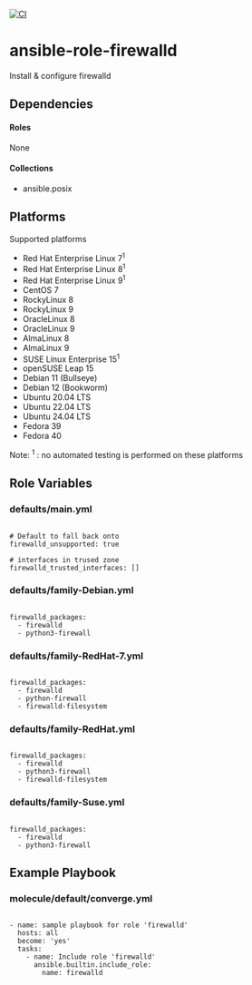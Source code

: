 [![CI](https://github.com/de-it-krachten/ansible-role-firewalld/workflows/CI/badge.svg?event=push)](https://github.com/de-it-krachten/ansible-role-firewalld/actions?query=workflow%3ACI)


# ansible-role-firewalld

Install & configure firewalld



## Dependencies

#### Roles
None

#### Collections
- ansible.posix

## Platforms

Supported platforms

- Red Hat Enterprise Linux 7<sup>1</sup>
- Red Hat Enterprise Linux 8<sup>1</sup>
- Red Hat Enterprise Linux 9<sup>1</sup>
- CentOS 7
- RockyLinux 8
- RockyLinux 9
- OracleLinux 8
- OracleLinux 9
- AlmaLinux 8
- AlmaLinux 9
- SUSE Linux Enterprise 15<sup>1</sup>
- openSUSE Leap 15
- Debian 11 (Bullseye)
- Debian 12 (Bookworm)
- Ubuntu 20.04 LTS
- Ubuntu 22.04 LTS
- Ubuntu 24.04 LTS
- Fedora 39
- Fedora 40

Note:
<sup>1</sup> : no automated testing is performed on these platforms

## Role Variables
### defaults/main.yml
<pre><code>
# Default to fall back onto
firewalld_unsupported: true

# interfaces in trused zone
firewalld_trusted_interfaces: []
</pre></code>

### defaults/family-Debian.yml
<pre><code>
firewalld_packages:
  - firewalld
  - python3-firewall
</pre></code>

### defaults/family-RedHat-7.yml
<pre><code>
firewalld_packages:
  - firewalld
  - python-firewall
  - firewalld-filesystem
</pre></code>

### defaults/family-RedHat.yml
<pre><code>
firewalld_packages:
  - firewalld
  - python3-firewall
  - firewalld-filesystem
</pre></code>

### defaults/family-Suse.yml
<pre><code>
firewalld_packages:
  - firewalld
  - python3-firewall
</pre></code>




## Example Playbook
### molecule/default/converge.yml
<pre><code>
- name: sample playbook for role 'firewalld'
  hosts: all
  become: 'yes'
  tasks:
    - name: Include role 'firewalld'
      ansible.builtin.include_role:
        name: firewalld
</pre></code>
